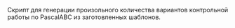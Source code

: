 Скрипт для генерации произольного количества вариантов контрольной работы по PascalABC из заготовленных шаблонов.
